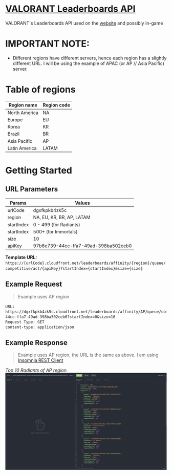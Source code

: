 # [VALORANT Leaderboards API](https://playvalorant.com/en-us/leaderboards)

VALORANT's Leaderboards API used on the [website](https://playvalorant.com) and possibly in-game

# IMPORTANT NOTE:

- Different regions have different servers, hence each region has a slightly different URL. I will be using the example of APAC (or AP // Asia Pacific) server.

# Table of regions

| Region name   | Region code |
| ------------- | ----------- |
| North America | NA          |
| Europe        | EU          |
| Korea         | KR          |
| Brazil        | BR          |
| Asia Pacific  | AP          |
| Latin America | LATAM       |

# Getting Started

## URL Parameters

| Params     | Values                               |
| ---------- | ------------------------------------ |
| urlCode    | dgxfkpkb4zk5c                        |
| region     | NA, EU, KR, BR, AP, LATAM            |
| startIndex | 0 - 499 (for Radiants)               |
| startIndex | 500+ (for Immortals)                 |
| size       | 10                                   |
| apiKey     | 97b6e739-44cc-ffa7-49ad-398ba502ceb0 |

**Template URL:** `https://{urlCode}.cloudfront.net/leaderboards/affinity/{region}/queue/competitive/act/{apiKey}?startIndex={startIndex}&size={size}`

## Example Request

> Example uses AP region

```
URL: https://dgxfkpkb4zk5c.cloudfront.net/leaderboards/affinity/AP/queue/competitive/act/97b6e739-44cc-ffa7-49ad-398ba502ceb0?startIndex=0&size=10
Request Type: GET
content-type: application/json
```

## Example Response

> Example uses AP region, the URL is the same as above. I am using [Insomnia REST Client](https://github.com/Kong/insomnia)

_Top 10 Radiants of AP region_
![Top 10 Radiants of AP as of January 21, 2021 2320 IST](img/ap-radiants-top10.png)
